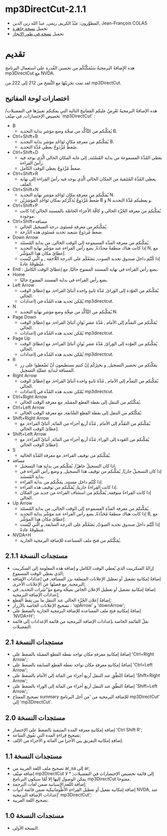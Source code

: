 ﻿# mp3DirectCut-2.1.1

*	 المطوِّرون: عبْدُ الكريم, ريمي, عبدُ الله زين الدين, Jean-François COLAS
*	 تحميل [نسخة جاهزة][1]
*	 تحميل [نسخة في طور الإنجاز][2]

# تقديم #

هذه الإِضافةُ البرمجيةُ سَتُمَكِّنُكُم من تحسين القُدرةِ على استعمال البرنامج mp3DirectCut مع NVDA.

لقد تمت تجرِبَتُهَا مع النُّسَخ من 212 إلى 222 من mp3DirectCut.

## اختصارات لوحة المفاتيح ##

هذه الإضافةُ البرمجيةُ تَعْرِضُ عليكم المَفاتيحَ التالية التي يمكنكم تغييرُها في التفضيلات/تخصيص الإختصارات, في صِنْف 'mp3DirectCut' :

*	B
	*	يُمَكِّنكم من التَّأكُّد من صِحَّةِ وضع مؤشرِ بداية التحديد B.
*	Ctrl+Shift+B
	*	يُمَكِّنكم من معرفةِ مكان تَوَاجُدِ مؤشرِ بداية التحديد B.
	*	ضَغطٌ مُزْدَوِجٌ يعطي مُدَّةَ التحديد.
*	Ctrl+Shift+D
	*	يعطي المُدَّةَ المسموعةَ من بداية المُسْتَند, إلى غاية المكان الحالي الَّذِي يوجد فيه رأسُ القراءة.
	*	ضغطٌ مُزْدَوِجٌ يعطي الوقت الكامل.
*	Ctrl+Shift+R
	*	يعطي المُدَّةَ المُتَبَقيةَ من المكان الحالي الَّذِي يوجد فيه رأسُ القراءة إلى نهاية الملف.
*	Ctrl+Shift+N
	*	يُمَكِّنكم من معرفةِ مكان تَوَاجُدِ مؤشرِ نهايةِ التحديد N.
	*	ضَغطٌ مُزْدَوِجٌ يُذكِّرُكم بمكان تَوَاجُدِ المؤشرَيْن B وَ N و يعطيكم مُدَّةََ التحديد.
*	Ctrl+Shift+P
	*	يُمَكِّنكم من معرفة الجُزْءِ الحالي و كافَّةَ الأجزاء الخاصَّة بالمستند الحالي إذا كانت موجودة.
*	Ctrl+Shift+مسافة
	*	يُمَكِّنكم من معرفةِ مُستَوى درجة التسجيل الحالي.
	*	ضغطٌ مُزدَوِجٌ سَيعيد تحديد مُستَوى هذه الدَّرجة.
*	Down Arrow
	*	يُمَكِّنكم من معرفة المدَّة المسموعة إلى الوقت الحالي, من بدايةِ المُستَنَد.
	*	إذا كانت هناك منطقةٌ محدَّدَةٌ, يضع رأس القراءة عند مؤشّر نهايةِ التحديد N, مع إعطائ مكان هذا المؤشِّر.
	*	إذا كُنْتُم داخلَ صندوق تحديد الصوت, يَضَعُكُم على الدرجة اللّاحقة , و الَّتي لَيْست مَنْطوقَةً عادةً.
*	End
 : يضع رأس القراءة في نهاية المستند المفتوح حاليًا, مع إعطائ الوقت الكامل.
*	Home
	*	يضع رأس القراءة في بداية المستند المفتوح حاليًا.
*	Left Arrow
	*	يُمَكِّنكم من العوْدة إلى الوَرائ, مُدَّةَ ثانيةٍ واحدة أثنائَ القراءة, مع إعطائ الوقت الحالي.
	*	يُمْكن تحديد هذه المُدَّة في إاعدادات mp3directcut.
*	N
	*	يُمَكِّنكم من التَّأكُّد من صِحَّةِ وضع مؤشرِ نهايةِ التحديد N.
*	Page Down
	*	يُمَكِّنكم من التقدُّم إلى الأمام , مُدَّةَ عشرِ ثَوَانٍ أثنائَ القراءة, مع إعطائ الوقت الحالي.
	*	يُمْكن تحديد هذه المُدَّة في إاعدادات mp3directcut.
*	Page Up
	*	يُمَكِّنكم من العوْدة إلى الوَرائ, مُدَّةَ عشرِ ثَوانٍ أثنائَ القراءة, مع إعطائ الوقت الحالي.
	*	يُمْكن تحديد هذه المُدَّة في إاعدادات mp3directcut.
*	R
	*	يمَكِّنكم من تحضير التسجيل, و يخبِرُكُم إنْ كنتم تستطيعون أنْ تَضْغطوا على زر المسافة لبدايةِ عمليّةِ التسجيل.
*	Right Arrow
	*	يُمَكِّنكم من التقدُّم إلى الأمام , مُدَّةَ ثانيةٍ واحدة أثنائَ القراءة, مع إعطائ الوقت الحالي.
	*	يُمْكن تحديد هذه المُدَّة في إاعدادات mp3directcut.
*	Ctrl+Right Arrow
	*	يُمَكِّنُكم من التنقل إلى نقطة القطع المقبلة, مع معرفة الوقت الحالي.
*	Ctrl+Left Arrow
	*	يُمَكِّنُكم من التنقل إلى نقطة القطع السَّابقة, مع معرفة الوقت الحالي.
*	Shift+Right Arrow
	*	يُمَكِّنكم من التقَدُّم إلى الأمام , مُدَّةَ أربع أجزاء من المائة, أثنائَ القراءة, مع إعطائ الوقت الحالي.
*	Shift+Left Arrow
	*	يُمَكِّنكم من العَودة إلى الوراء, مُدَّةَ أربع أجزاء من المائة, أثنائَ القراءة, مع إعطائ الوقت الحالي.
*	S
	*	يُمَكِّنكم من توقيف القراءة, مع معرفة المُدَّةِ الحالية.
*	مسافة
	*	اذا كان التسجيلُ جاهزًا, يُمَكِّنكم من بدايةِ هذا التسجيل.
	*	إذا كان التسجيلُ جاريًا, يُمَكِّنكم من توقيف هذا التسجيل, و وضع رأس القراءة في بدايةِ المُستَند.
	*	إذا كُنْتُم داخل مستند, يمَكِّنكم من بداية القراءة.
	*	إذا كانت القِراءةُ جاريةً, يُمَكِّنكم من توقيف هذه القراءة.
	*	إذا كانت القِراءةُ متوقفة, يُمَكِّنكم من استئناف القراءة من جديد من المكان الحالي.
*	Up Arrow
	*	يُمَكِّنكم من معرفة المدَّةِ المسموعةِ إلى الوقت الحالي, من بدايةِ المُستَنَد.
	*	إذا كانت هناك منطقةٌ مُحَدَّدَةٌ, يضع رأس القراءة عند مؤشّر بدايةِ التحديد B, مع إعطائ مكان هذا المؤشِّر.
	*	إذا كُنْتُم داخلَ صندوق تحديد الصوتْ, يَضَعُكُم على الدرجة السابقة, و الَّتي لَيْست مَنطوقَةً عادةً.
*	NVDA+H
	*	يُمَكِّنُكم من فتح ملف المساعدة للإضافة البرمجية الجارية.

## مستجدات النسخة 2.1.1 ##
 
*	 إزالةُ السكريبت الذي يُعطي الوقت الكامل و إضافة هذه المعلومة إلى السكريبت الذي يعطي الوقت المسموع;
*	 إضافةُ إمكانيةِ تشغيل أو تعطيل الإعلانات المتعلقة بزر المسافة, في إعدادات الإضافة البرمجية, مع فصلها عن الإعلانات الأُخرى;
*	 إضافةُ إمكانيةِ تشغيل أو تعطيل الإعلان الخاص بصِحَّة وضع مؤَ"شِرات التحديد, في إعدادات الإضافة البرمجية;
*	 إضافةُ إعلان الجُزْءِ الحالي عند التنقل ما بين نِقط القطع;
*	 تصحيح الإعلانات الخاصة بالأزرار : 'upArrow' و 'downArrow';
*	 إضافةُ إمكانيةِ فتح ملف المساعدة للإضافة البرمجية الجارية بالضغط على 'NVDA+H';
*	 نقلُ القائمةِ الخاصة بإعدادات الإضافة البرمجية من قائمة الإعدادات إلى قائمة التفضيلات.

## مستجدات النسخة 2.1 ##

*	 إضافةُ إمكانيةِ معرفةِ مكان تواجد نقطة القطع المقبلة بالضغط على 'Ctrl+Right Arrow';
*	 إضافةُ إمكانيةِ معرفةِ مكان تواجد نقطة القطع السابقة بالضغط على 'Ctrl+Left Arrow';
 *	 إضافةُ النُطْقِ عند التنقل أربع أجزاء من المائة إلى الأمام بالضغط على 'Shift+Right Arrow';
 *	 إضافةُ النطْقِ عند التنقل أربع أجزاء من المائة إلى الوراء بالضغط على 'Shift+Left Arrow';
 *	 تصحيح المفتاح summary للإضافة البرمجية من 'من أجل البرنامج mp3DirectCut' إلى 'mp3DirectCut'.
  
## مستجدات النسخة 2.0 ##
 
 *	 إضافة إمكانيةِ معرفة المدة المتبقيةِ بالضغط على الإختصار 'Ctrl Shift R';
 *	 تصحيح قِراءةِ المدة التي تفُوق الساعة;
*	 إضافةِ إمكانية التفريق بين الأجزاِ من المائة و الأجزاء من الإلف.
 
## مستجدات النسخة 1.1 ##

*	 تصحيح ملف اللغة العربية من ar_sa إلى ar;
*	 إضافة صِنْف mp3DirectCut إلى قائمة تخصيص الإختصارات في التفضيلات;
	*	 لا يمكن الوصول إليها إلا لَمّا سيكون البرنامج mp3DirectCut مفتوحا.
*	 إضافة اللغة الإسبانية ضمن لغات الترجمة;
*	 إضافة إمكانية تفعيل أو تعطيل القِراءةِ الأُطُوماتيكية ضمن قائمة أدوات NVDA, عند 'إعدادات الإضافة البرمجية mp3DirectCut';
*	 تصحيح اللغة العربية.

## مستجدات النسخة 1.0 ##

*	 النسخة الأولى.

[1]: http://cyber25.free.fr/nvda-addons/mp3DirectCut-2.1.1.nvda-addon

[2]: http://cyber25.free.fr/nvda-addons/mp3DirectCut-2.1.1-dev.nvda-addon
